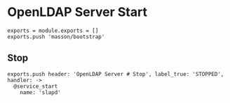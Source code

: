 
# OpenLDAP Server Start

    exports = module.exports = []
    exports.push 'masson/bootstrap'

## Stop

    exports.push header: 'OpenLDAP Server # Stop', label_true: 'STOPPED', handler: ->
      @service_start
        name: 'slapd'
